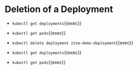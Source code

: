 # Deletion of a Deployment

* `kubectl get deployments`{{exec}}
* `kubectl get pods`{{exec}}

* `kubectl delete deployment itsm-demo-deployment`{{exec}}

* `kubectl get deployments`{{exec}}
* `kubectl get pods`{{exec}}